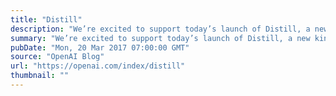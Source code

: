 ```yaml
---
title: "Distill"
description: "We’re excited to support today’s launch of Distill, a new kind of journal aimed at excellent communication of machine learning results (novel or existing)."
summary: "We’re excited to support today’s launch of Distill, a new kind of journal aimed at excellent communication of machine learning results (novel or existing)."
pubDate: "Mon, 20 Mar 2017 07:00:00 GMT"
source: "OpenAI Blog"
url: "https://openai.com/index/distill"
thumbnail: ""
---
```


